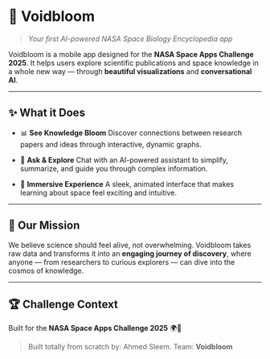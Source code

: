 # 🌌 Voidbloom

> *Your first AI-powered NASA Space Biology Encyclopedia app*

Voidbloom is a mobile app designed for the **NASA Space Apps Challenge 2025**.
It helps users explore scientific publications and space knowledge in a whole new way — through **beautiful visualizations** and **conversational AI**.

---

## ✨ What it Does

* 📊 **See Knowledge Bloom**
  Discover connections between research papers and ideas through interactive, dynamic graphs.

* 💬 **Ask & Explore**
  Chat with an AI-powered assistant to simplify, summarize, and guide you through complex information.

* 🎨 **Immersive Experience**
  A sleek, animated interface that makes learning about space feel exciting and intuitive.

---

## 🌱 Our Mission

We believe science should feel alive, not overwhelming.
Voidbloom takes raw data and transforms it into an **engaging journey of discovery**, where anyone — from researchers to curious explorers — can dive into the cosmos of knowledge.

---

## 🏆 Challenge Context

Built for the **NASA Space Apps Challenge 2025** 🌍🚀

> Built totally from scratch by: Ahmed Sleem.
> Team: **Voidbloom**
